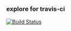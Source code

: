 ### explore for travis-ci
[![Build Status](https://travis-ci.org/stanpcf/travis_explore.svg?branch=master)](https://travis-ci.org/stanpcf/travis_explore)